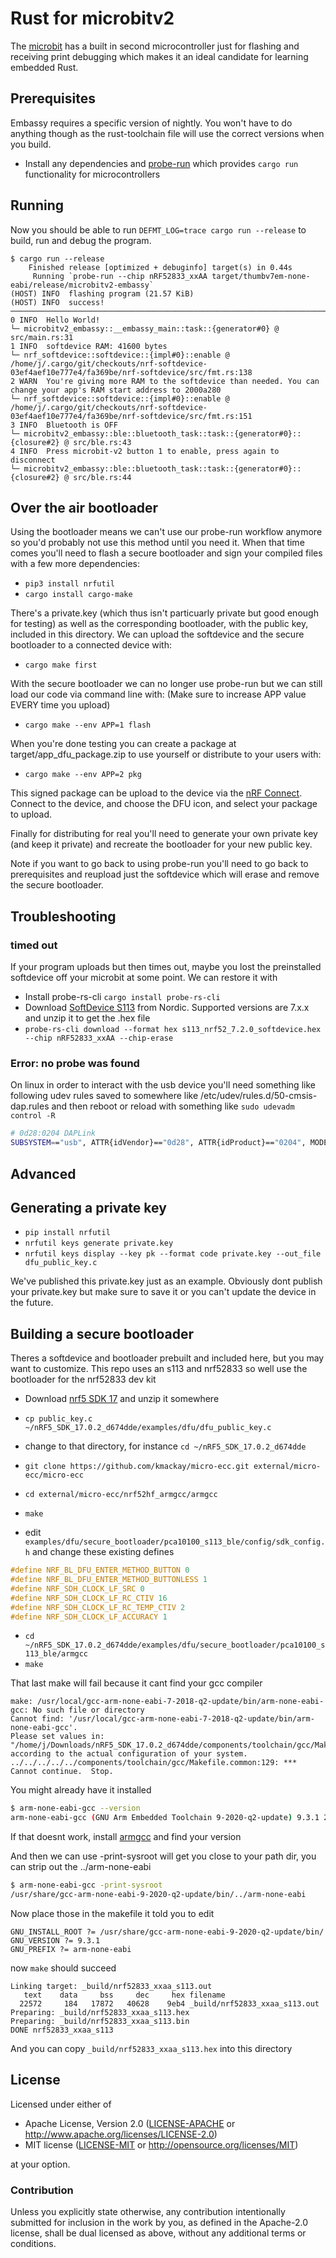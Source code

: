 # Rust for microbitv2

The [microbit](https://github.com/nrf-rs/microbit) has a built in second microcontroller just for flashing and receiving print debugging which makes it an ideal candidate for learning embedded Rust.

## Prerequisites

Embassy requires a specific version of nightly. You won't have to do anything though as the rust-toolchain file will use the correct versions when you build.

* Install any dependencies and [probe-run](https://github.com/knurling-rs/probe-run#installation) which provides `cargo run` functionality for microcontrollers

## Running

Now you should be able to run `DEFMT_LOG=trace cargo run --release` to build, run and debug the program.

```console
$ cargo run --release
    Finished release [optimized + debuginfo] target(s) in 0.44s
     Running `probe-run --chip nRF52833_xxAA target/thumbv7em-none-eabi/release/microbitv2-embassy`
(HOST) INFO  flashing program (21.57 KiB)
(HOST) INFO  success!
────────────────────────────────────────────────────────────────────────────────
0 INFO  Hello World!
└─ microbitv2_embassy::__embassy_main::task::{generator#0} @ src/main.rs:31
1 INFO  softdevice RAM: 41600 bytes
└─ nrf_softdevice::softdevice::{impl#0}::enable @ /home/j/.cargo/git/checkouts/nrf-softdevice-03ef4aef10e777e4/fa369be/nrf-softdevice/src/fmt.rs:138
2 WARN  You're giving more RAM to the softdevice than needed. You can change your app's RAM start address to 2000a280
└─ nrf_softdevice::softdevice::{impl#0}::enable @ /home/j/.cargo/git/checkouts/nrf-softdevice-03ef4aef10e777e4/fa369be/nrf-softdevice/src/fmt.rs:151
3 INFO  Bluetooth is OFF
└─ microbitv2_embassy::ble::bluetooth_task::task::{generator#0}::{closure#2} @ src/ble.rs:43
4 INFO  Press microbit-v2 button 1 to enable, press again to disconnect
└─ microbitv2_embassy::ble::bluetooth_task::task::{generator#0}::{closure#2} @ src/ble.rs:44
```

## Over the air bootloader

Using the bootloader means we can't use our probe-run workflow anymore so you'd probably not use this method until you need it. When that time comes you'll need to flash a secure bootloader and sign your compiled files with a few more dependencies:

* `pip3 install nrfutil`
* `cargo install cargo-make`

There's a private.key (which thus isn't particuarly private but good enough for testing) as well as the corresponding bootloader, with the public key, included in this directory. We can upload the softdevice and the secure bootloader to a connected device with:

* `cargo make first`

With the secure bootloader we can no longer use probe-run but we can still load our code via command line with: (Make sure to increase APP value EVERY time you upload)

* `cargo make --env APP=1 flash`

When you're done testing you can create a package at target/app_dfu_package.zip to use yourself or distribute to your users with:

* `cargo make --env APP=2 pkg`

This signed package can be upload to the device via the [nRF Connect](https://www.nordicsemi.com/Products/Development-tools/nRF-Connect-for-mobile). Connect to the device, and choose the DFU icon, and select your package to upload.

Finally for distributing for real you'll need to generate your own private key (and keep it private) and recreate the bootloader for your new public key.

Note if you want to go back to using probe-run you'll need to go back to prerequisites and reupload just the softdevice which will erase and remove the secure bootloader.

## Troubleshooting

### timed out

If your program uploads but then times out, maybe you lost the preinstalled softdevice off your microbit at some point. We can restore it with

* Install probe-rs-cli `cargo install probe-rs-cli`
* Download [SoftDevice S113](https://www.nordicsemi.com/Software-and-tools/Software/S113/Download) from Nordic. Supported versions are 7.x.x and unzip it to get the .hex file
* `probe-rs-cli download --format hex s113_nrf52_7.2.0_softdevice.hex --chip nRF52833_xxAA --chip-erase`

### Error: no probe was found

On linux in order to interact with the usb device you'll need something like following udev rules saved to somewhere like /etc/udev/rules.d/50-cmsis-dap.rules and then reboot or reload with something like `sudo udevadm control -R`

```bash
# 0d28:0204 DAPLink
SUBSYSTEM=="usb", ATTR{idVendor}=="0d28", ATTR{idProduct}=="0204", MODE:="666"
```

## Advanced

## Generating a private key

* `pip install nrfutil`
* `nrfutil keys generate private.key`
* `nrfutil keys display --key pk --format code private.key --out_file dfu_public_key.c`

We've published this private.key just as an example. Obviously dont publish your private.key but make sure to save it or you can't update the device in the future.

## Building a secure bootloader

Theres a softdevice and bootloader prebuilt and included here, but you may want to customize. This repo uses an s113 and nrf52833 so well use the bootloader for the nrf52833 dev kit

* Download [nrf5 SDK 17](https://www.nordicsemi.com/Products/Development-software/nRF5-SDK/Download#infotabs) and unzip it somewhere
* `cp public_key.c ~/nRF5_SDK_17.0.2_d674dde/examples/dfu/dfu_public_key.c`
* change to that directory, for instance `cd ~/nRF5_SDK_17.0.2_d674dde`
* `git clone https://github.com/kmackay/micro-ecc.git external/micro-ecc/micro-ecc`
* `cd external/micro-ecc/nrf52hf_armgcc/armgcc`
* `make`

* edit `examples/dfu/secure_bootloader/pca10100_s113_ble/config/sdk_config.h` and change these existing defines

```cpp
#define NRF_BL_DFU_ENTER_METHOD_BUTTON 0
#define NRF_BL_DFU_ENTER_METHOD_BUTTONLESS 1
#define NRF_SDH_CLOCK_LF_SRC 0
#define NRF_SDH_CLOCK_LF_RC_CTIV 16
#define NRF_SDH_CLOCK_LF_RC_TEMP_CTIV 2
#define NRF_SDH_CLOCK_LF_ACCURACY 1
```

* `cd ~/nRF5_SDK_17.0.2_d674dde/examples/dfu/secure_bootloader/pca10100_s113_ble/armgcc`
* `make`

That last make will fail because it cant find your gcc compiler

```console
make: /usr/local/gcc-arm-none-eabi-7-2018-q2-update/bin/arm-none-eabi-gcc: No such file or directory
Cannot find: '/usr/local/gcc-arm-none-eabi-7-2018-q2-update/bin/arm-none-eabi-gcc'.
Please set values in: "/home/j/Downloads/nRF5_SDK_17.0.2_d674dde/components/toolchain/gcc/Makefile.posix"
according to the actual configuration of your system.
../../../../../components/toolchain/gcc/Makefile.common:129: *** Cannot continue.  Stop.
```

You might already have it installed

```bash
$ arm-none-eabi-gcc --version
arm-none-eabi-gcc (GNU Arm Embedded Toolchain 9-2020-q2-update) 9.3.1 20200408 (release)
```

If that doesnt work, install [armgcc](https://developer.arm.com/tools-and-software/open-source-software/developer-tools/gnu-toolchain/gnu-rm/downloads) and find your version

And then we can use -print-sysroot will get you close to your path dir, you can strip out the ../arm-none-eabi

```bash
$ arm-none-eabi-gcc -print-sysroot
/usr/share/gcc-arm-none-eabi-9-2020-q2-update/bin/../arm-none-eabi
```

Now place those in the makefile it told you to edit

```make
GNU_INSTALL_ROOT ?= /usr/share/gcc-arm-none-eabi-9-2020-q2-update/bin/
GNU_VERSION ?= 9.3.1
GNU_PREFIX ?= arm-none-eabi
```

now `make` should succeed

```console
Linking target: _build/nrf52833_xxaa_s113.out
   text    data     bss     dec     hex filename
  22572     184   17872   40628    9eb4 _build/nrf52833_xxaa_s113.out
Preparing: _build/nrf52833_xxaa_s113.hex
Preparing: _build/nrf52833_xxaa_s113.bin
DONE nrf52833_xxaa_s113
```

And you can copy `_build/nrf52833_xxaa_s113.hex` into this directory

## License

Licensed under either of

* Apache License, Version 2.0 ([LICENSE-APACHE](LICENSE-APACHE) or
  <http://www.apache.org/licenses/LICENSE-2.0>)
* MIT license ([LICENSE-MIT](LICENSE-MIT) or <http://opensource.org/licenses/MIT>)

at your option.

### Contribution

Unless you explicitly state otherwise, any contribution intentionally submitted
for inclusion in the work by you, as defined in the Apache-2.0 license, shall be
dual licensed as above, without any additional terms or conditions.

